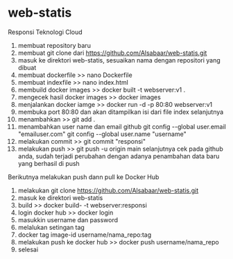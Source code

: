 # web-statis
Responsi Teknologi Cloud
1. membuat repository baru
2. membuat git clone dari https://github.com/Alsabaar/web-statis.git
3. masuk ke direktori web-statis, sesuaikan nama dengan repositori yang dibuat
4. membuat dockerfile >> nano Dockerfile
5. membuat indexfile >> nano index.html
6. membuild docker images >> docker built -t webserver:v1 .
7. mengecek hasil docker images >> docker images
8. menjalankan docker iamge >> docker run -d -p 80:80 webserver:v1
9. membuka port 80:80 dan akan ditampilkan isi dari file index
selanjutnya
10. menambahkan >> git add .
11. menambahkan user name dan email github 
    git config --global user.email "emailuser.com"
    git config --global user.name "username"
12. melakukan commit >> git commit "responsi"
12. melakukan push >> git push -u origin main
selanjutnya cek pada github anda, sudah terjadi perubahan dengan adanya penambahan data baru yang berhasil di push

Berikutnya melakukan push dann pull ke Docker Hub
1. melakukan git clone https://github.com/Alsabaar/web-statis.git
2. masuk ke direktori web-statis
3. build >> docker build- -t webserver:responsi
4. login docker hub >> docker login
5. masukkin username dan password
6. melalukan setingan tag
7. docker tag image-id username/nama_repo:tag
8. melakukan push ke docker hub >> docker push username/nama_repo
9. selesai

